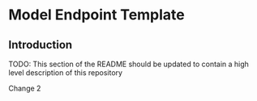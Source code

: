 # Model Endpoint Template

## Introduction 
TODO: This section of the README should be updated to contain a high level description of this repository


Change 2